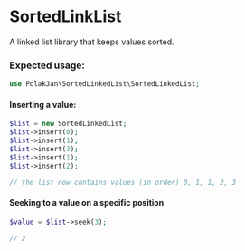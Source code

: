 # SortedLinkList

A linked list library that keeps values sorted.

### Expected usage:

```php
use PolakJan\SortedLinkedList\SortedLinkedList;
```

#### Inserting a value:

```php
$list = new SortedLinkedList;
$list->insert(0);
$list->insert(1);
$list->insert(3);
$list->insert(1);
$list->insert(2);

// the list now contains values (in order) 0, 1, 1, 2, 3
```

#### Seeking to a value on a specific position

```php
$value = $list->seek(3);

// 2
```
